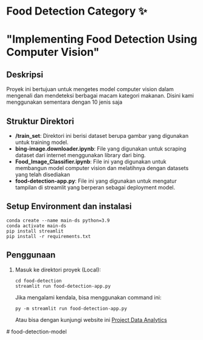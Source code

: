 # Food Detection Category ✨
# "Implementing Food Detection Using Computer Vision"


## Deskripsi

Proyek ini bertujuan untuk mengetes model computer vision dalam mengenali dan mendeteksi berbagai macam kategori makanan. Disini kami menggunakan sementara dengan 10 jenis saja


## Struktur Direktori

- **/train_set**: Direktori ini berisi dataset berupa gambar yang digunakan untuk training model.
- **bing-image.downloader.ipynb**: File yang digunakan untuk scraping dataset dari internet menggunakan library dari bing.
- **Food_Image_Classifier.ipynb**: File ini yang digunakan untuk membangun model computer vision dan melatihnya dengan datasets yang telah disediakan
- **food-detection-app.py**: File ini yang digunakan untuk mengatur tampilan di streamlit yang berperan sebagai deployment model.


## Setup Environment dan instalasi
```
conda create --name main-ds python=3.9
conda activate main-ds
pip install streamlit
pip install -r requirements.txt
```


## Penggunaan
1. Masuk ke direktori proyek (Local):

    ```shell
    cd food-detection
    streamlit run food-detection-app.py
    ```

    Jika mengalami kendala, bisa menggunakan command ini:

    ```shell
    py -m streamlit run food-detection-app.py
    ```
    Atau bisa dengan kunjungi website ini [Project Data Analytics](http://192.168.190.239:8501)




#   f o o d - d e t e c t i o n - m o d e l 
 
 
